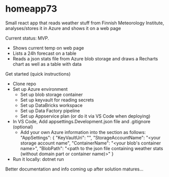# homeapp73
Small react app that reads weather stuff from Finnish Meteorology Institute, analyses/stores it in Azure and shows it on a web page

Current status: MVP. 
- Shows current temp on web page
- Lists a 24h forecast on a table
- Reads a json stats file from Azure blob storage and draws a Recharts chart as well as a table with data

Get started (quick instructions)
- Clone repo
- Set up Azure environment
  - Set up blob storage container
  - Set up keyvault for reading secrets
  - Set up DataBricks workspace
  - Set up Data Factory pipeline
  - Set up Appservice plan (or do it via VS Code when deploying)
- In VS Code, Add appsettings.Development.json file and .gitignore (optional)
  - Add your own Azure information into the section as follows:
    "AppSettings": {
      "KeyVaultUri": "<your key vault uri here>",
      "StorageAccountName": "<your storage account name",
      "ContainerName": "<your blob's container name>",
      "BlobPath": "<path to the json file containing weather stats (without domain part or container name)>"
    }
- Run it locally: dotnet run 

Better documentation and info coming up after solution matures...
